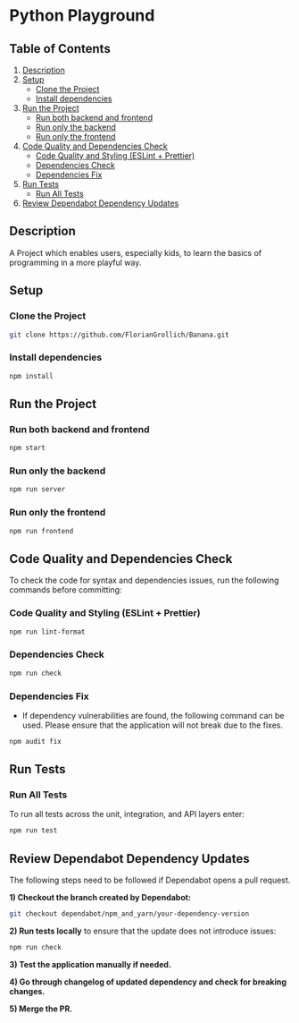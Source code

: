 # Python Playground

## Table of Contents

1. [Description](#description)
2. [Setup](#setup)
   - [Clone the Project](#clone-the-project)
   - [Install dependencies](#install-dependencies)
3. [Run the Project](#run-the-project)
   - [Run both backend and frontend](#run-both-backend-and-frontend)
   - [Run only the backend](#run-only-the-backend)
   - [Run only the frontend](#run-only-the-frontend)
4. [Code Quality and Dependencies Check](#code-quality-and-dependencies-check)
   - [Code Quality and Styling (ESLint + Prettier)](#code-quality-and-styling-eslint--prettier)
   - [Dependencies Check](#dependencies-check)
   - [Dependencies Fix](#dependencies-fix)
5. [Run Tests](#run-tests)
   - [Run All Tests](#run-all-tests)
6. [Review Dependabot Dependency Updates](#review-dependabot-dependency-updates)

## Description

A Project which enables users, especially kids, to learn the basics of programming in a more playful way.

## Setup

### Clone the Project
``` bash
git clone https://github.com/FlorianGrollich/Banana.git
```

### Install dependencies
``` bash
npm install
````

## Run the Project

### Run both backend and frontend
``` bash
npm start
````

### Run only the backend
``` bash
npm run server
````

### Run only the frontend
``` bash
npm run frontend
````

## Code Quality and Dependencies Check

To check the code for syntax and dependencies issues, run the following commands before committing:

### Code Quality and Styling (ESLint + Prettier)
```bash
npm run lint-format
```

### Dependencies Check
```bash
npm run check
```

### Dependencies Fix
- If dependency vulnerabilities are found, the following command can be used. Please ensure that the application will not break due to the fixes.
```bash
npm audit fix
```

## Run Tests

### Run All Tests
To run all tests across the unit, integration, and API layers enter:
```bash
npm run test
```

## Review Dependabot Dependency Updates

The following steps need to be followed if Dependabot opens a pull request.

**1) **Checkout the branch created by Dependabot:****
  ```bash
  git checkout dependabot/npm_and_yarn/your-dependency-version
  ```

**2) Run tests locally** to ensure that the update does not introduce issues:
  ```bash
  npm run check
  ```

**3) Test the application manually if needed.**

**4) Go through changelog of updated dependency and check for breaking changes.**

**5) Merge the PR.**
